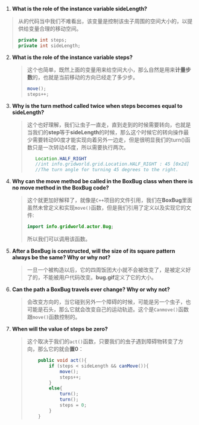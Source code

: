 1.  **What is the role of the instance variable sideLength?**

   > 从<BoxBug>的代码当中我们不难看出，该变量是控制该虫子周围的空间大小的，以提供给<step>变量合理的移动空间。
   >
   > ```java
   >private int steps;
   >private int sideLength;
   > ```

2. **What is the role of the instance variable steps?**

   > 这个也简单，既然上面的<length>变量用来给空间大小，那么<step>自然是用来**计量步数**的，也就是当前移动的方向已经走了多少步。
   >
   > ```java
   >move();
   >steps++;
   >```

3. **Why is the turn method called twice when steps becomes equal to sideLength?**

   > 这个也好理解，我们让虫子一直走，直到走到<box-side>的时候需要转向，也就是当我们的**step**等于**sideLength**的时候，那么这个时候它的转向操作最少需要转动90度才能实现向着另外一边走，但是很明显我们的turn()函数只是一次转动45度，所以需要执行两次。
   >
   > ```java
   > 	Location.HALF_RIGHT
   > 	//int info.gridworld.grid.Location.HALF_RIGHT : 45 [0x2d]
   > 	//The turn angle for turning 45 degrees to the right.
   > ```

4. **Why can the move method be called in the BoxBug class when there is no move method in the BoxBug code?**

   > 这个就更加好解释了，就像是```C++```项目的文件引用，我们在**BoxBug**里面虽然未曾定义和实现```move()```函数，但是我们引用了定义以及实现它的文件:
   >
   > ```java
   > import info.gridworld.actor.Bug;
   > ```
   >
   > 所以我们可以调用该函数。

5. **After a BoxBug is constructed, will the size of its square pattern always be the same? Why or why not?**

   > 一旦一个<BoxBug>被构造以后，它的四周饭团大小就不会被改变了，是被定义好了的，不能被用户代码改变。**bug.gif**定义了它的大小。

6. **Can the path a BoxBug travels ever change? Why or why not?**

   > 会改变方向的，当它碰到另外一个障碍的时候，可能是另一个虫子，也可能是石头，那么它就会改变自己的运动轨迹。这个是```Canmove()```函数跟```move()```函数控制的。

7. **When will the value of steps be zero?**

   > 这个取决于我们的```act()```函数，只要我们的虫子遇到障碍物转变了方向，那么它的<step>就会**置0**：
   >
   > ```java
   >     public void act(){
   >         if (steps < sideLength && canMove()){
   >             move();
   >             steps++;
   >         }
   >         else{
   >             turn();
   >             turn();
   >             steps = 0;
   >         }
   >     }
   > ```
   >
   > 

